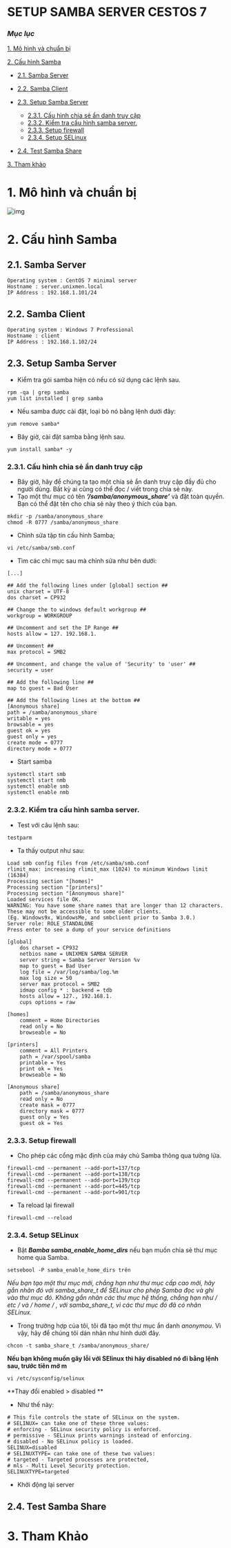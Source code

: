# SETUP SAMBA SERVER CESTOS 7

### ***Mục lục***

[1.	Mô hình và chuẩn bị](#1)

[2.	Cấu hình Samba](#2)

- [2.1.	Samba Server](#2.1)

- [2.2.	Samba Client](#2.2)

- [2.3.	Setup Samba Server](#2.3)

  - [2.3.1. Cấu hình chia sẻ ẩn danh truy cập](#2.3.1)
  - [2.3.2. Kiểm tra cấu hình samba server.](#2.3.2)
  - [2.3.3. Setup firewall](#2.3.3)
  - [2.3.4. Setup SELinux ](#2.3.4)

- [2.4. Test Samba Share](#2.5)

[3. Tham khảo](#3)

<a name = '1'></a>
# 1. Mô hình và chuẩn bị
![img](../images/mohinh_samba.png)

<a name = '2'></a>
# 2. Cấu hình Samba
<a name = '2.1'></a>

## 2.1. Samba Server
```
Operating system : CentOS 7 minimal server
Hostname : server.unixmen.local
IP Address : 192.168.1.101/24
```

<a name = '2.2'></a>
## 2.2. Samba Client
```
Operating system : Windows 7 Professional
Hostname : client
IP Address : 192.168.1.102/24
```
<a name = '2.3'></a>
## 2.3. Setup Samba Server
- Kiểm tra gói samba hiện có nếu có sử dụng các lệnh sau.
```
rpm -qa | grep samba
yum list installed | grep samba
```
- Nếu samba được cài đặt, loại bỏ nó bằng lệnh dưới đây:
```
yum remove samba*
```
- Bây giờ, cài đặt samba bằng lệnh sau.
```
yum install samba* -y
```
<a name = '2.3.1'></a>
### 2.3.1. Cấu hình chia sẻ ẩn danh truy cập
- Bây giờ, hãy để chúng ta tạo một chia sẻ ẩn danh truy cập đầy đủ cho người dùng. Bất kỳ ai cũng có thể đọc / viết trong chia sẻ này.
- Tạo một thư mục có tên ***‘/samba/anonymous_share’*** và đặt toàn quyền. Bạn có thể đặt tên cho chia sẻ này theo ý thích của bạn.
```
mkdir -p /samba/anonymous_share
chmod -R 0777 /samba/anonymous_share
```
- Chỉnh sửa tập tin cấu hình Samba;
```
vi /etc/samba/smb.conf
```
- Tìm các chỉ mục sau mà chỉnh sửa như bên dưới:
```
[...]

## Add the following lines under [global] section ##
unix charset = UTF-8
dos charset = CP932

## Change the to windows default workgroup ##
workgroup = WORKGROUP

## Uncomment and set the IP Range ##
hosts allow = 127. 192.168.1.

## Uncomment ##
max protocol = SMB2

## Uncomment, and change the value of 'Security' to 'user' ## 
security = user

## Add the following line ##
map to guest = Bad User

## Add the following lines at the bottom ##
[Anonymous share]
path = /samba/anonymous_share
writable = yes
browsable = yes
guest ok = yes
guest only = yes
create mode = 0777
directory mode = 0777
```

- Start samba 
```
systemctl start smb
systemctl start nmb
systemctl enable smb
systemctl enable nmb
```

<a name = '2.3.2'></a>
### 2.3.2. Kiểm tra cấu hình samba server.
- Test với câu lệnh sau:
```
testparm
```
- Ta thấy output như sau:
```
Load smb config files from /etc/samba/smb.conf
rlimit_max: increasing rlimit_max (1024) to minimum Windows limit (16384)
Processing section "[homes]"
Processing section "[printers]"
Processing section "[Anonymous share]"
Loaded services file OK.
WARNING: You have some share names that are longer than 12 characters.
These may not be accessible to some older clients.
(Eg. Windows9x, WindowsMe, and smbclient prior to Samba 3.0.)
Server role: ROLE_STANDALONE
Press enter to see a dump of your service definitions

[global]
    dos charset = CP932
    netbios name = UNIXMEN SAMBA SERVER
    server string = Samba Server Version %v
    map to guest = Bad User
    log file = /var/log/samba/log.%m
    max log size = 50
    server max protocol = SMB2
    idmap config * : backend = tdb
    hosts allow = 127., 192.168.1.
    cups options = raw

[homes]
    comment = Home Directories
    read only = No
    browseable = No

[printers]
    comment = All Printers
    path = /var/spool/samba
    printable = Yes
    print ok = Yes
    browseable = No

[Anonymous share]
    path = /samba/anonymous_share
    read only = No
    create mask = 0777
    directory mask = 0777
    guest only = Yes
    guest ok = Yes
```

<a name = '2.3.3'></a>
### 2.3.3. Setup firewall
- Cho phép các cổng mặc định của máy chủ Samba thông qua tường lửa.
```
firewall-cmd --permanent --add-port=137/tcp
firewall-cmd --permanent --add-port=138/tcp
firewall-cmd --permanent --add-port=139/tcp
firewall-cmd --permanent --add-port=445/tcp
firewall-cmd --permanent --add-port=901/tcp
```
- Ta reload lại firewall
```
firewall-cmd --reload
```

<a name = '2.3.4'></a>
### 2.3.4. Setup SELinux
- Bật ***Bamba samba_enable_home_dirs*** nếu bạn muốn chia sẻ thư mục home qua Samba.
```
setsebool -P samba_enable_home_dirs trên
```
*Nếu bạn tạo một thư mục mới, chẳng hạn như thư mục cấp cao mới, hãy gắn nhãn đó với samba_share_t để SELinux cho phép Samba đọc và ghi vào thư mục đó. Không gắn nhãn các thư mục hệ thống, chẳng hạn như / etc / và / home / , với samba_share_t, vì các thư mục đó đã có nhãn SELinux.*
- Trong trường hợp của tôi, tôi đã tạo một thư mục ẩn danh *anonymou*. Vì vậy, hãy để chúng tôi dán nhãn như hình dưới đây.
```
chcon -t samba_share_t /samba/anonymous_share/
```
**Nếu bạn không muốn gây lỗi với SElinux thì hãy disabled nó đi bằng lệnh sau, trước tiên mở m**

```
vi /etc/sysconfig/selinux
```
**Thay đổi enabled > disabled **
- Như thế này:
```
# This file controls the state of SELinux on the system.
# SELINUX= can take one of these three values:
# enforcing - SELinux security policy is enforced.
# permissive - SELinux prints warnings instead of enforcing.
# disabled - No SELinux policy is loaded.
SELINUX=disabled
# SELINUXTYPE= can take one of these two values:
# targeted - Targeted processes are protected,
# mls - Multi Level Security protection.
SELINUXTYPE=targeted
```
- Khởi động lại server 

<a name = '2.4'></a>
## 2.4. Test Samba Share


<a name = '3'></a>
# 3. Tham Khảo
